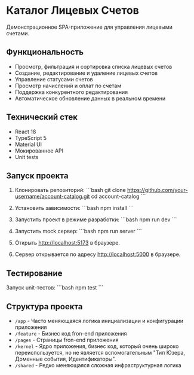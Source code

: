 # Каталог Лицевых Счетов

Демонстрационное SPA-приложение для управления лицевыми счетами.

## Функциональность

- Просмотр, фильтрация и сортировка списка лицевых счетов
- Создание, редактирование и удаление лицевых счетов
- Управление статусами счетов
- Просмотр начислений и оплат по счетам
- Поддержка конкурентного редактирования
- Автоматическое обновление данных в реальном времени

## Технический стек

- React 18
- TypeScript 5
- Material UI
- Мокированное API
- Unit tests

## Запуск проекта

1. Клонировать репозиторий:
   \`\`\`bash
   git clone https://github.com/your-username/account-catalog.git
   cd account-catalog
   \`\`\`

2. Установить зависимости:
   \`\`\`bash
   npm install
   \`\`\`

3. Запустить проект в режиме разработки:
   \`\`\`bash
   npm run dev
   \`\`\`

4. Запустить mock сервер:
   \`\`\`bash
   npm run server
   \`\`\`

5. Открыть [http://localhost:5173](http://localhost:5173) в браузере.
6. Сервер открывается по адресу [http://localhost:5000](http://localhost:5000) в браузере.

## Тестирование

Запуск unit-тестов:
\`\`\`bash
npm test
\`\`\`

## Структура проекта

- `/app` - Часто меняющаяся логика инициализации и конфигурации приложения
- `/feature` - Бизнес код fron-end приложения
- `/pages` - Страницы fron-end приложения
- `/kernel` - Ядро приложения, бизнес код, который очень широко переиспользуется, но не является вспомогательным "Тип Юзера, Доменные события, Идентификаторы".
- `/shared` - Редко меняющаяся сложная инфраструктурная логика
